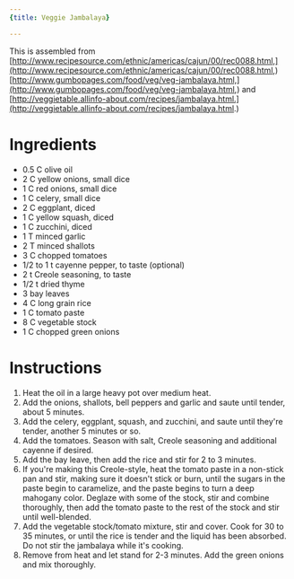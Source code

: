 ```yaml
---
{title: Veggie Jambalaya}

---
```

This is assembled from [http://www.recipesource.com/ethnic/americas/cajun/00/rec0088.html,](http://www.recipesource.com/ethnic/americas/cajun/00/rec0088.html,) [http://www.gumbopages.com/food/veg/veg-jambalaya.html,](http://www.gumbopages.com/food/veg/veg-jambalaya.html,) and [http://veggietable.allinfo-about.com/recipes/jambalaya.html.](http://veggietable.allinfo-about.com/recipes/jambalaya.html.)


# Ingredients

 *  0.5 C olive oil
 *  2 C yellow onions, small dice
 *  1 C red onions, small dice
 *  1 C celery, small dice
 *  2 C eggplant, diced
 *  1 C yellow squash, diced
 *  1 C zucchini, diced
 *  1 T minced garlic
 *  2 T minced shallots
 *  3 C chopped tomatoes
 *  1/2 to 1 t cayenne pepper, to taste (optional)
 *  2 t Creole seasoning, to taste
 *  1/2 t dried thyme
 *  3 bay leaves
 *  4 C long grain rice
 *  1 C tomato paste
 *  8 C vegetable stock
 *  1 C chopped green onions


# Instructions

 1.  Heat the oil in a large heavy pot over medium heat. 
 1.  Add the onions, shallots, bell peppers and garlic and saute until tender, about 5 minutes. 
 1.  Add the celery, eggplant, squash, and zucchini, and saute until they're tender, another 5 minutes or so. 
 1.  Add the tomatoes. Season with salt, Creole seasoning and additional cayenne if desired. 
 1.  Add the bay leave, then add the rice and stir for 2 to 3 minutes.
 1.  If you're making this Creole-style, heat the tomato paste in a non-stick pan and stir, making sure it doesn't stick or burn, until the sugars in the paste begin to caramelize, and the paste begins to turn a deep mahogany color.  Deglaze with some of the stock, stir and combine thoroughly, then add the tomato paste to the rest of the stock and stir until well-blended.
 1.  Add the vegetable stock/tomato mixture, stir and cover. Cook for 30 to 35 minutes, or until the rice is tender and the liquid has been absorbed. Do not stir the jambalaya while it's cooking. 
 1.  Remove from heat and let stand for 2-3 minutes. Add the green onions and mix thoroughly.
